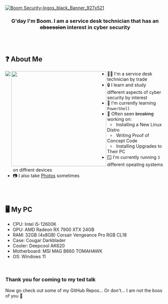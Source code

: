 [![Boom Security-logos_black_Banner_927x521](https://github.com/BoomSec/BoomSec/assets/106004915/0afede97-efbb-4bfe-97c9-9ae6151850e0)](https://Github.com/BoomSec)


<!--
Welcome to my readme source! Glad you made it here. This was a pain to to throw together haha.
Written with direct inspiration of github.com/ClaraCrazy
-->  
<div align="center">  
<h3 align="center"> G'day I'm Boom. I am a service desk technician that has an <del>obsession</del> interest in cyber security </h3>
<h2 align="center"></h2>
</div>

<br>

  
<!--
About Me:
-->

## ❓ About Me

<div>
<img align="left" src=https://github.com/BoomSec/BoomSec/assets/106004915/690100d7-a2d9-45b9-bd49-9e7d082e08c3>
<img align="left" height="300vh" src="https://upload.wikimedia.org/wikipedia/commons/3/3d/1_120_transparent.png">
</div>

- 🧑‍💻 I'm a service desk technician by trade
- 🔒 I learn and study different aspects of cyber security by interest
- 🌱 I'm currently learning `PowerShell`
- 🔨 Often seen <del>breaking</del> working on:<br>
&nbsp; ∘ &nbsp; Installing a New Linux Distro <br>
&nbsp; ∘ &nbsp; Writing Proof of Concept Code<br>
&nbsp; ∘ &nbsp; Installing Upgrades to Their PC<br>
- 🪟 I'm currently running `3` different opeating systems on diffrent devices
- 📷 I also take [Photos](https://linktr.ee/boompix) sometimes

<br><br>
<div>

## 🖥️ My PC

- CPU: Intel i5-12600K
- GPU: AMD Radeon RX 7900 XTX 24GB
- RAM: 32GB (4x8GB) Corsair Vengeance Pro RGB CL18
- Case: Cougar Darkblader
- Cooler: Deepcool AK620
- Motherboard: MSI MAG B660 TOMAHAWK
- OS: Windows 11

</div>

<div>
<br>
  <h3>Thank you for coming to my ted talk</h3>
  Now go check out some of my GitHub Repos... 
  Or don't...
  I am not the boss of you 🤣
  <h2></h2>
<br>
</div>

<!---
BoomSec/BoomSec is a ✨ special ✨ repository because its `README.md` (this file) appears on your GitHub profile.
You can click the Preview link to take a look at your changes.
--->
